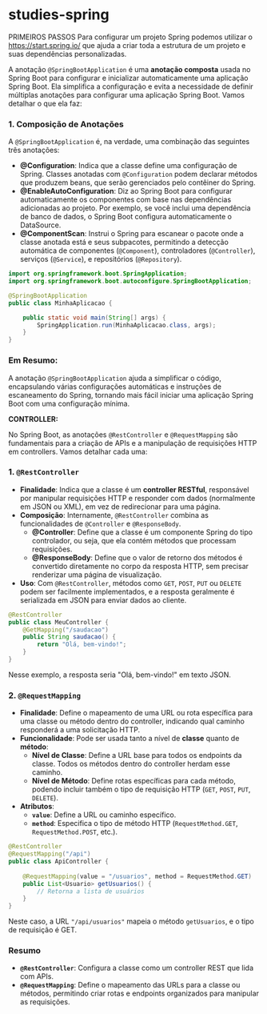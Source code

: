 # studies-spring
PRIMEIROS PASSOS
Para configurar um projeto Spring podemos utilizar o https://start.spring.io/ que ajuda a criar toda a estrutura de um projeto e suas dependências personalizadas.

A anotação `@SpringBootApplication` é uma **anotação composta** usada no Spring Boot para configurar e inicializar automaticamente uma aplicação Spring Boot. Ela simplifica a configuração e evita a necessidade de definir múltiplas anotações para configurar uma aplicação Spring Boot. Vamos detalhar o que ela faz:

### 1. **Composição de Anotações**

A `@SpringBootApplication` é, na verdade, uma combinação das seguintes três anotações:

- **@Configuration**: Indica que a classe define uma configuração de Spring. Classes anotadas com `@Configuration` podem declarar métodos que produzem beans, que serão gerenciados pelo contêiner do Spring.
- **@EnableAutoConfiguration**: Diz ao Spring Boot para configurar automaticamente os componentes com base nas dependências adicionadas ao projeto. Por exemplo, se você inclui uma dependência de banco de dados, o Spring Boot configura automaticamente o DataSource.
- **@ComponentScan**: Instrui o Spring para escanear o pacote onde a classe anotada está e seus subpacotes, permitindo a detecção automática de componentes (`@Component`), controladores (`@Controller`), serviços (`@Service`), e repositórios (`@Repository`).

```java
import org.springframework.boot.SpringApplication;
import org.springframework.boot.autoconfigure.SpringBootApplication;

@SpringBootApplication
public class MinhaAplicacao {

    public static void main(String[] args) {
        SpringApplication.run(MinhaAplicacao.class, args);
    }
}

```

### Em Resumo:

A anotação `@SpringBootApplication` ajuda a simplificar o código, encapsulando várias configurações automáticas e instruções de escaneamento do Spring, tornando mais fácil iniciar uma aplicação Spring Boot com uma configuração mínima.

**CONTROLLER:**

No Spring Boot, as anotações `@RestController` e `@RequestMapping` são fundamentais para a criação de APIs e a manipulação de requisições HTTP em controllers. Vamos detalhar cada uma:

### 1. `@RestController`

- **Finalidade**: Indica que a classe é um **controller RESTful**, responsável por manipular requisições HTTP e responder com dados (normalmente em JSON ou XML), em vez de redirecionar para uma página.
- **Composição**: Internamente, `@RestController` combina as funcionalidades de `@Controller` e `@ResponseBody`.
    - **@Controller**: Define que a classe é um componente Spring do tipo controlador, ou seja, que ela contém métodos que processam requisições.
    - **@ResponseBody**: Define que o valor de retorno dos métodos é convertido diretamente no corpo da resposta HTTP, sem precisar renderizar uma página de visualização.
- **Uso**: Com `@RestController`, métodos como `GET`, `POST`, `PUT` ou `DELETE` podem ser facilmente implementados, e a resposta geralmente é serializada em JSON para enviar dados ao cliente.

```java
@RestController
public class MeuController {
    @GetMapping("/saudacao")
    public String saudacao() {
        return "Olá, bem-vindo!";
    }
}
```

Nesse exemplo, a resposta seria "Olá, bem-vindo!" em texto JSON.

### 2. `@RequestMapping`

- **Finalidade**: Define o mapeamento de uma URL ou rota específica para uma classe ou método dentro do controller, indicando qual caminho responderá a uma solicitação HTTP.
- **Funcionalidade**: Pode ser usada tanto a nível de **classe** quanto de **método**:
    - **Nível de Classe**: Define a URL base para todos os endpoints da classe. Todos os métodos dentro do controller herdam esse caminho.
    - **Nível de Método**: Define rotas específicas para cada método, podendo incluir também o tipo de requisição HTTP (`GET`, `POST`, `PUT`, `DELETE`).
- **Atributos**:
    - **`value`**: Define a URL ou caminho específico.
    - **`method`**: Especifica o tipo de método HTTP (`RequestMethod.GET`, `RequestMethod.POST`, etc.).

```java
@RestController
@RequestMapping("/api")
public class ApiController {
    
    @RequestMapping(value = "/usuarios", method = RequestMethod.GET)
    public List<Usuario> getUsuarios() {
        // Retorna a lista de usuários
    }
}
```

Neste caso, a URL `"/api/usuarios"` mapeia o método `getUsuarios`, e o tipo de requisição é GET.

### Resumo

- **`@RestController`**: Configura a classe como um controller REST que lida com APIs.
- **`@RequestMapping`**: Define o mapeamento das URLs para a classe ou métodos, permitindo criar rotas e endpoints organizados para manipular as requisições.

